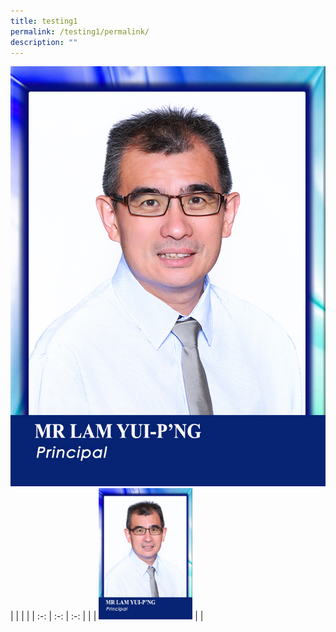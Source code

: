 ```yaml
---
title: testing1
permalink: /testing1/permalink/
description: ""
---
```



![](/images/_P_Mr%20Lam%20Yui-P'ng.jpg)
| |  |  |
| :-: | :-: | :-: |
|    | <img src="/images/_P_Mr%20Lam%20Yui-P'ng.jpg" style="width:150px; aspect-ratio:1/1.4">     |  |